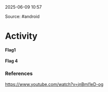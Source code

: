 
2025-06-09 10:57

Source: #android 
# Activity  

#### Flag1

#### Flag 4


### References
https://www.youtube.com/watch?v=jnBmI1eD-og
